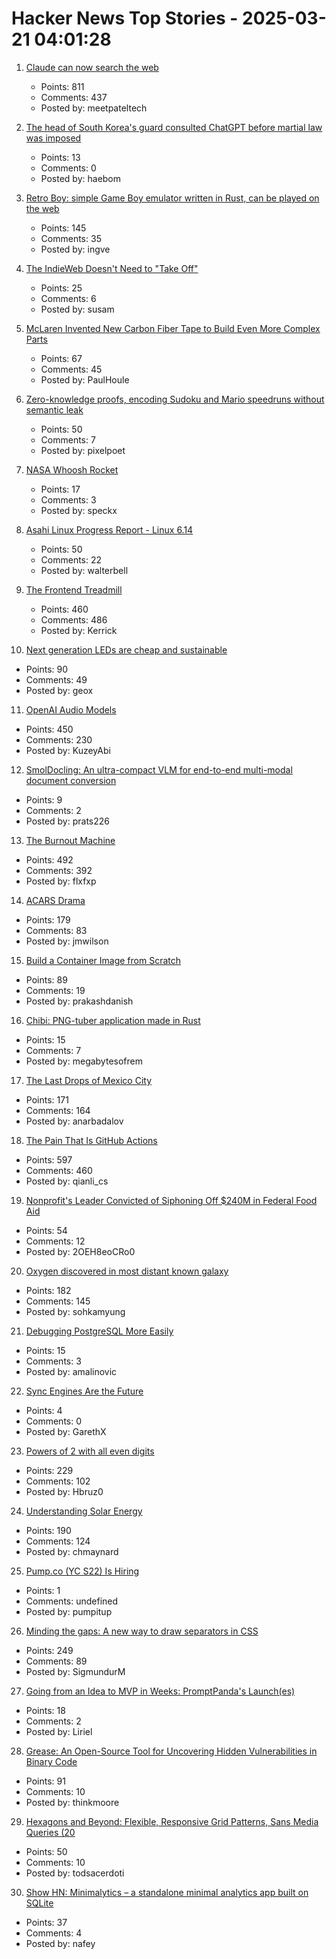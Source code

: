 # Hacker News Top Stories - 2025-03-21 04:01:28

1. [Claude can now search the web](https://www.anthropic.com/news/web-search)
   - Points: 811
   - Comments: 437
   - Posted by: meetpateltech

2. [The head of South Korea's guard consulted ChatGPT before martial law was imposed](https://www.hani.co.kr/arti/society/society_general/1187705.html)
   - Points: 13
   - Comments: 0
   - Posted by: haebom

3. [Retro Boy: simple Game Boy emulator written in Rust, can be played on the web](https://github.com/smparsons/retroboy)
   - Points: 145
   - Comments: 35
   - Posted by: ingve

4. [The IndieWeb Doesn't Need to "Take Off"](https://susam.net/indieweb-does-not-need-to-take-off.html)
   - Points: 25
   - Comments: 6
   - Posted by: susam

5. [McLaren Invented New Carbon Fiber Tape to Build Even More Complex Parts](https://www.thedrive.com/news/mclaren-invented-new-carbon-fiber-tape-to-build-even-more-complex-parts)
   - Points: 67
   - Comments: 45
   - Posted by: PaulHoule

6. [Zero-knowledge proofs, encoding Sudoku and Mario speedruns without semantic leak](https://vasekrozhon.wordpress.com/2025/03/17/zero-knowledge-proofs/)
   - Points: 50
   - Comments: 7
   - Posted by: pixelpoet

7. [NASA Whoosh Rocket](https://www1.grc.nasa.gov/beginners-guide-to-aeronautics/whoosh-rocket/)
   - Points: 17
   - Comments: 3
   - Posted by: speckx

8. [Asahi Linux Progress Report - Linux 6.14](https://asahilinux.org/2025/03/progress-report-6-14/)
   - Points: 50
   - Comments: 22
   - Posted by: walterbell

9. [The Frontend Treadmill](https://polotek.net/posts/the-frontend-treadmill/)
   - Points: 460
   - Comments: 486
   - Posted by: Kerrick

10. [Next generation LEDs are cheap and sustainable](https://liu.se/en/news-item/nasta-generations-lysdioder-ar-billiga-och-miljovanliga)
   - Points: 90
   - Comments: 49
   - Posted by: geox

11. [OpenAI Audio Models](https://www.openai.fm/)
   - Points: 450
   - Comments: 230
   - Posted by: KuzeyAbi

12. [SmolDocling: An ultra-compact VLM for end-to-end multi-modal document conversion](https://arxiv.org/abs/2503.11576)
   - Points: 9
   - Comments: 2
   - Posted by: prats226

13. [The Burnout Machine](https://unionize.fyi)
   - Points: 492
   - Comments: 392
   - Posted by: flxfxp

14. [ACARS Drama](https://acarsdrama.com/)
   - Points: 179
   - Comments: 83
   - Posted by: jmwilson

15. [Build a Container Image from Scratch](https://danishpraka.sh/posts/build-a-container-image-from-scratch/)
   - Points: 89
   - Comments: 19
   - Posted by: prakashdanish

16. [Chibi: PNG-tuber application made in Rust](https://github.com/megabytesofrem/chibi)
   - Points: 15
   - Comments: 7
   - Posted by: megabytesofrem

17. [The Last Drops of Mexico City](https://mexicocitywater.longlead.com)
   - Points: 171
   - Comments: 164
   - Posted by: anarbadalov

18. [The Pain That Is GitHub Actions](https://www.feldera.com/blog/the-pain-that-is-github-actions)
   - Points: 597
   - Comments: 460
   - Posted by: qianli_cs

19. [Nonprofit's Leader Convicted of Siphoning Off $240M in Federal Food Aid](https://www.nytimes.com/2025/03/19/us/nonprofit-leader-convicted-federal-food-aid.html)
   - Points: 54
   - Comments: 12
   - Posted by: 2OEH8eoCRo0

20. [Oxygen discovered in most distant known galaxy](https://www.eso.org/public/news/eso2507/)
   - Points: 182
   - Comments: 145
   - Posted by: sohkamyung

21. [Debugging PostgreSQL More Easily](https://www.cybertec-postgresql.com/en/debugging-postgresql-more-easily/)
   - Points: 15
   - Comments: 3
   - Posted by: amalinovic

22. [Sync Engines Are the Future](https://www.instantdb.com/essays/sync_future)
   - Points: 4
   - Comments: 0
   - Posted by: GarethX

23. [Powers of 2 with all even digits](https://oeis.org/A068994)
   - Points: 229
   - Comments: 102
   - Posted by: Hbruz0

24. [Understanding Solar Energy](https://www.construction-physics.com/p/understanding-solar-energy)
   - Points: 190
   - Comments: 124
   - Posted by: chmaynard

25. [Pump.co (YC S22) Is Hiring](https://www.ycombinator.com/companies/pump-co/jobs/7kB7DNb-email-outreach-manager)
   - Points: 1
   - Comments: undefined
   - Posted by: pumpitup

26. [Minding the gaps: A new way to draw separators in CSS](https://blogs.windows.com/msedgedev/2025/03/19/minding-the-gaps-a-new-way-to-draw-separators-in-css/)
   - Points: 249
   - Comments: 89
   - Posted by: SigmundurM

27. [Going from an Idea to MVP in Weeks: PromptPanda's Launch(es)](https://docs.opensaas.sh/blog/2025-03-12-going-from-an-idea-to-mvp-in-weeks-promptpandas-launches/)
   - Points: 18
   - Comments: 2
   - Posted by: Liriel

28. [Grease: An Open-Source Tool for Uncovering Hidden Vulnerabilities in Binary Code](https://www.galois.com/articles/introducing-grease)
   - Points: 91
   - Comments: 10
   - Posted by: thinkmoore

29. [Hexagons and Beyond: Flexible, Responsive Grid Patterns, Sans Media Queries (20](https://css-tricks.com/hexagons-and-beyond-flexible-responsive-grid-patterns-sans-media-queries/)
   - Points: 50
   - Comments: 10
   - Posted by: todsacerdoti

30. [Show HN: Minimalytics – a standalone minimal analytics app built on SQLite](https://github.com/nafey/minimalytics)
   - Points: 37
   - Comments: 4
   - Posted by: nafey

